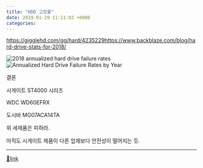 ```yaml
---
title: "HDD 고장률"
date: 2019-01-29 11:11:03 +0900
categories: 
---
```

  

https://gigglehd.com/gg/hard/4235229https://www.backblaze.com/blog/hard-drive-stats-for-2018/

  
![2018 annualized hard drive failure rates](https://www.backblaze.com/blog/wp-content/uploads/2019/01/blog-chart-2018_data.png "2018 Hard Drive Reliability ")![Annualized Hard Drive Failure Rates by Year](https://www.backblaze.com/blog/wp-content/uploads/2019/01/Blog-chart-afr-3-years.png "Hard Drive Failure Rates by Manufacturer and Model ")

결론 

시게이트 ST4000 시리즈

WDC WD60EFRX 

도시바 MG07ACA14TA 

위 세제품은 피하라.

  


아직도 시게이트 제품이 다른 업체보다 안전성이 떨어지는 듯.

  
  




  ***
[🔗link](http://www.mins01.com/mh/tech/read/1253)